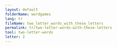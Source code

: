 ```yaml
---
layout: default
folderName: wordgames
lang: tr
fileName: two_letter_words_with_these_letters
permalink: tr/two-letter-words-with-these-letters
tool: two-letter-words
letter: 2
---
```

